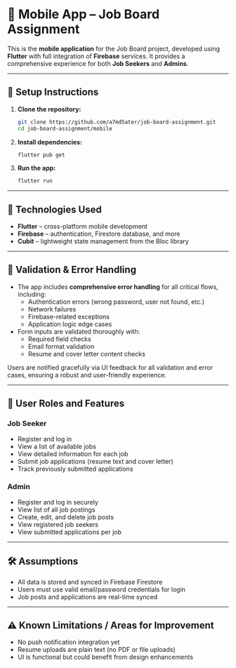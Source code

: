 # 📱 Mobile App – Job Board Assignment

This is the **mobile application** for the Job Board project, developed using **Flutter** with full integration of **Firebase** services. It provides a comprehensive experience for both **Job Seekers** and **Admins**.

---

## 🔧 Setup Instructions

1. **Clone the repository:**
   ```bash
   git clone https://github.com/a7md5ater/job-board-assignment.git
   cd job-board-assignment/mobile
   ```

2. **Install dependencies:**
   ```bash
   flutter pub get
   ```

3. **Run the app:**
   ```bash
   flutter run
   ```

---

## 🧰 Technologies Used

- **Flutter** – cross-platform mobile development
- **Firebase** – authentication, Firestore database, and more
- **Cubit** – lightweight state management from the Bloc library

---

## 🧪 Validation & Error Handling

- The app includes **comprehensive error handling** for all critical flows, including:
  - Authentication errors (wrong password, user not found, etc.)
  - Network failures
  - Firebase-related exceptions
  - Application logic edge cases
- Form inputs are validated thoroughly with:
  - Required field checks
  - Email format validation 
  - Resume and cover letter content checks

Users are notified gracefully via UI feedback for all validation and error cases, ensuring a robust and user-friendly experience.

---

## 👥 User Roles and Features

### **Job Seeker**

- Register and log in
- View a list of available jobs
- View detailed information for each job
- Submit job applications (resume text and cover letter)
- Track previously submitted applications

### **Admin**

- Register and log in securely
- View list of all job postings
- Create, edit, and delete job posts
- View registered job seekers
- View submitted applications per job

---

## 🛠️ Assumptions

- All data is stored and synced in Firebase Firestore
- Users must use valid email/password credentials for login
- Job posts and applications are real-time synced

---

## ⚠️ Known Limitations / Areas for Improvement

- No push notification integration yet
- Resume uploads are plain text (no PDF or file uploads)
- UI is functional but could benefit from design enhancements

